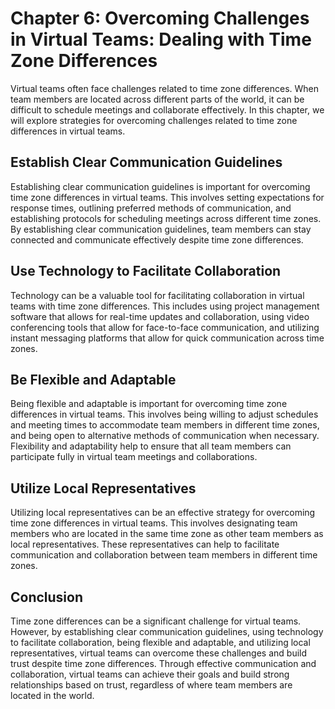 Chapter 6: Overcoming Challenges in Virtual Teams: Dealing with Time Zone Differences
=====================================================================================

Virtual teams often face challenges related to time zone differences. When team members are located across different parts of the world, it can be difficult to schedule meetings and collaborate effectively. In this chapter, we will explore strategies for overcoming challenges related to time zone differences in virtual teams.

Establish Clear Communication Guidelines
----------------------------------------

Establishing clear communication guidelines is important for overcoming time zone differences in virtual teams. This involves setting expectations for response times, outlining preferred methods of communication, and establishing protocols for scheduling meetings across different time zones. By establishing clear communication guidelines, team members can stay connected and communicate effectively despite time zone differences.

Use Technology to Facilitate Collaboration
------------------------------------------

Technology can be a valuable tool for facilitating collaboration in virtual teams with time zone differences. This includes using project management software that allows for real-time updates and collaboration, using video conferencing tools that allow for face-to-face communication, and utilizing instant messaging platforms that allow for quick communication across time zones.

Be Flexible and Adaptable
-------------------------

Being flexible and adaptable is important for overcoming time zone differences in virtual teams. This involves being willing to adjust schedules and meeting times to accommodate team members in different time zones, and being open to alternative methods of communication when necessary. Flexibility and adaptability help to ensure that all team members can participate fully in virtual team meetings and collaborations.

Utilize Local Representatives
-----------------------------

Utilizing local representatives can be an effective strategy for overcoming time zone differences in virtual teams. This involves designating team members who are located in the same time zone as other team members as local representatives. These representatives can help to facilitate communication and collaboration between team members in different time zones.

Conclusion
----------

Time zone differences can be a significant challenge for virtual teams. However, by establishing clear communication guidelines, using technology to facilitate collaboration, being flexible and adaptable, and utilizing local representatives, virtual teams can overcome these challenges and build trust despite time zone differences. Through effective communication and collaboration, virtual teams can achieve their goals and build strong relationships based on trust, regardless of where team members are located in the world.
